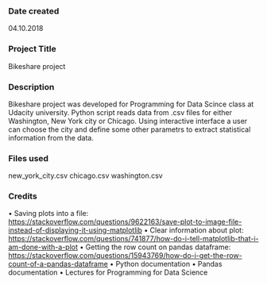### Date created
04.10.2018

### Project Title
Bikeshare project

### Description
Bikeshare project was developed for Programming for Data Scince class at Udacity university. Python script reads data from .csv files for either Washington, New York city or Chicago. Using interactive interface a user can choose the city and define some other parametrs to extract statistical information from the data.

### Files used
new_york_city.csv
chicago.csv
washington.csv

### Credits
•	Saving plots into a file: https://stackoverflow.com/questions/9622163/save-plot-to-image-file-instead-of-displaying-it-using-matplotlib
•	Clear information about plot: https://stackoverflow.com/questions/741877/how-do-i-tell-matplotlib-that-i-am-done-with-a-plot
•	Getting the row count on pandas dataframe: https://stackoverflow.com/questions/15943769/how-do-i-get-the-row-count-of-a-pandas-dataframe
•	Python documentation
•	Pandas documentation
•	Lectures for Programming for Data Science

